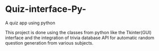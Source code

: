 # Quiz-interface-Py-
A quiz app using python

This project is done using the classes from python like the Tkinter(GUI) interface and the integration of trivia database API for automatic random question generation from various subjects.

